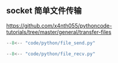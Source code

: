 ## socket 简单文件传输

https://github.com/x4nth055/pythoncode-tutorials/tree/master/general/transfer-files

```python title="file_send.py"
--8<-- "code/python/file_send.py"
```

```python title="file_recv.py"
--8<-- "code/python/file_recv.py"
```

